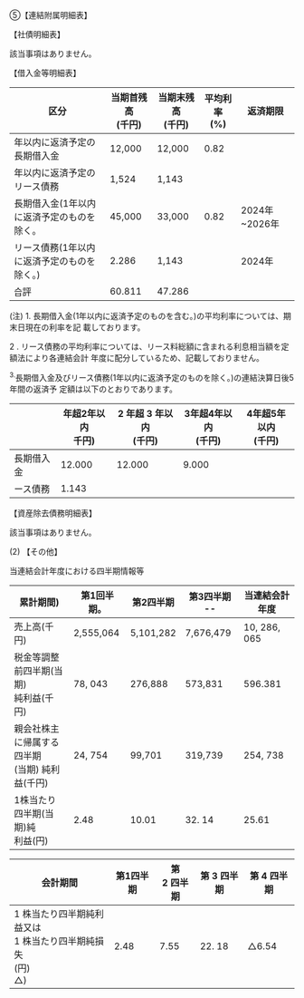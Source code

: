 ⑤【連結附属明細表】

【社債明細表】

該当事項はありません。

【借入金等明細表】

| 区分                          | 当期首残高<br>(千円) | 当期末残高<br>(千円) | 平均利率<br>(%) | 返済期限        |
|-----------------------------|---------------|---------------|-------------|-------------|
| 年以内に返済予定の長期借入金              | 12,000        | 12,000        | 0.82        |             |
| 年以内に返済予定のリース債務              | 1,524         | 1,143         |             |             |
| 長期借入金(1年以内に返済予定のものを<br>除く。  | 45,000        | 33,000        | 0.82        | 2024年~2026年 |
| リース債務(1年以内に返済予定のものを<br>除く。) | 2.286         | 1,143         |             | 2024年       |
| 습評                          | 60.811        | 47.286        |             |             |

(注) 1. 長期借入金(1年以内に返済予定のものを含む。)の平均利率については、期末日現在の利率を記 載しております。

2 . リース債務の平均利率については、リース料総額に含まれる利息相当額を定額法により各連結会計 年度に配分しているため、記載しておりません。

<sup>3.</sup>長期借入金及びリース債務(1年以内に返済予定のものを除く。)の連結決算日後5年間の返済予 定額は以下のとおりであります。

|       | 年超2年以内<br>千円) | 2 年超 3 年以内<br>(千円) | 3年超4年以内<br>(千円) | 4年超5年以内<br>(千円) |
|-------|---------------|--------------------|-----------------|-----------------|
| 長期借入金 | 12.000        | 12.000             | 9.000           |                 |
| ース債務  | 1.143         |                    |                 |                 |

【資産除去債務明細表】

該当事項はありません。

(2) 【その他】

当連結会計年度における四半期情報等

| 累計期間)                         | 第1回半期。    | 第2四半期     | 第3四半期 --  | 当連結会計年度      |
|-------------------------------|-----------|-----------|-----------|--------------|
| 売上高(千円)                       | 2,555,064 | 5,101,282 | 7,676,479 | 10, 286, 065 |
| 税金等調整前四半期(当期)<br>純利益(千円)      | 78, 043   | 276,888   | 573,831   | 596.381      |
| 親会社株主に帰属する四半期<br>(当期) 純利益(千円) | 24, 754   | 99,701    | 319,739   | 254, 738     |
| 1株当たり四半期(当期)純<br>利益(円)        | 2.48      | 10.01     | 32. 14    | 25.61        |

| 会計期間                                        | 第1四半期 | 第<br>2 四半期 | 第 3 四半期 | 第 4 四半期 |
|---------------------------------------------|-------|------------|---------|---------|
| 1 株当たり四半期純利益又は<br>1 株当たり四半期純損失<br>(円)<br>△) | 2.48  | 7.55       | 22. 18  | △6.54   |